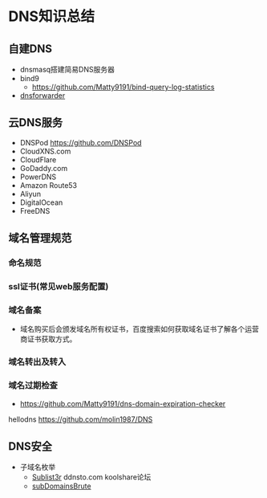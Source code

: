 # DNS知识总结
## 自建DNS
- dnsmasq搭建简易DNS服务器
- bind9
  - https://github.com/Matty9191/bind-query-log-statistics
- [dnsforwarder](https://github.com/holmium/dnsforwarder)

## 云DNS服务
- DNSPod https://github.com/DNSPod
- CloudXNS.com
- CloudFlare
- GoDaddy.com
- PowerDNS
- Amazon Route53
- Aliyun
- DigitalOcean
- FreeDNS

## 域名管理规范
### 命名规范
### ssl证书(常见web服务配置)
### 域名备案
- 域名购买后会颁发域名所有权证书，百度搜索如何获取域名证书了解各个运营商证书获取方式。

### 域名转出及转入
### 域名过期检查
- https://github.com/Matty9191/dns-domain-expiration-checker


hellodns
https://github.com/molin1987/DNS



## DNS安全
- 子域名枚举
  - [Sublist3r](https://github.com/aboul3la/Sublist3r)  ddnsto.com koolshare论坛
  - [subDomainsBrute](https://github.com/lijiejie/subDomainsBrute)
